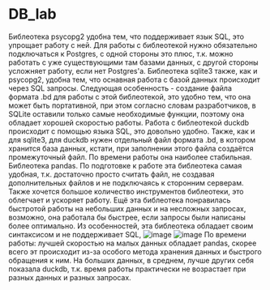 # DB_lab
Библеотека psycopg2 удобна тем, что поддерживает язык SQL, это упрощает работу с ней. Для работы с библеотекой нужно обязательно подключаться к Postgres, с одной стороны это плюс, т.к. можно работать с уже существующими там базами данных, с другой стороны усложняет работу, если нет Postgres'а.
Библеотека sqlite3 также, как и psycopg2, удобна тем, что оснавная работа с базой данных происходит через SQL запросы. Следующая особенность - создание файла формата .bd для работы с этой библеотекой, это удобно тем, что она может быть портативной, при этом согласно словам разработчиков, в SQLite оставили только самые необходимые функции, поэтому она обладает хорошей скоростью работы.
Работа с библеотекой duckdb происходит с помощью языка SQL, это довольно удобно. Также, как и для sqlite3, для duckdb нужен отдельный файл формата .bd, в котором хранится база данных, кстати, при заполнении этого файла создаётся промежуточный файл. По времени работы она наиболее стабильная.
Библеотека pandas. По подготовке к работе эта библеотека самая удобная, т.к. достаточно просто считать файл, не создавая дополнительных файлов и не подключаясь к сторонним серверам. Также хочется большое количество инструментов библеотеки, это облегчает и ускоряет работу. Ещё эта библеотека понравилась быстротой работы на небольших данных и на несложных запросах, возможно, она работала бы быстрее, если запросы были написаны более оптимально. Из особенностей, эта библеотека обладает своим синтаксисом и не поддерживает SQL,
![image](https://github.com/AlexKu4/DB_lab/assets/71138865/b5f7e534-a13a-4302-ad19-b56f380a755e)
![image](https://github.com/AlexKu4/DB_lab/assets/71138865/45c67534-e708-4a02-876d-0795947996fe)
По времени работы: лучшей скоростью на малых данных обладает pandas, скорее всего эт происходит из-за особого метода хранения данных и быстрого обращения к ним. На больших данных, в среднем, лучше других себя показала duckdb, т.к. время работы практически не возрастает при разных данных и разных запросах.  
